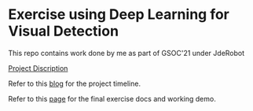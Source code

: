 # Exercise using Deep Learning for Visual Detection

This repo contains work done by me as part of GSOC'21 under JdeRobot

[Project Discription](https://summerofcode.withgoogle.com/projects/#5917683616317440)

Refer to this [blog](https://shashwat623.github.io/gsoc2021-Shashwat_Dalakoti/) for the project timeline.

Refer to this [page](https://jderobot.github.io/RoboticsAcademy/exercises/ComputerVision/human_detection) for the final exercise docs and working demo.
